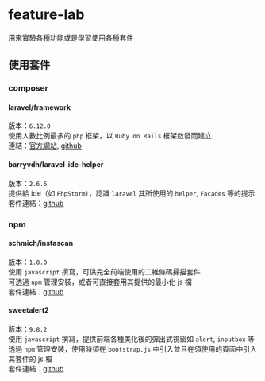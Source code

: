 # feature-lab
用來實驗各種功能或是學習使用各種套件

## 使用套件
### composer
#### laravel/framework
版本：`6.12.0`  
使用人數比例最多的 `php` 框架，以 `Ruby on Rails` 框架啟發而建立  
連結：[官方網站](https://laravel.com/), [github](https://github.com/laravel/laravel)

#### barryvdh/laravel-ide-helper
版本：`2.6.6`  
提供給 ide（如 `PhpStorm`），認識 `laravel` 其所使用的 `helper`, `Facades` 等的提示  
套件連結：[github](https://github.com/barryvdh/laravel-ide-helper)

### npm
#### schmich/instascan
版本：`1.0.0`  
使用 `javascript` 撰寫，可供完全前端使用的二維條碼掃描套件  
可透過 `npm` 管理安裝，或者可直接套用其提供的最小化 js 檔  
套件連結：[github](https://github.com/schmich/instascan)

#### sweetalert2
版本：`9.8.2`  
使用 `javascript` 撰寫，提供前端各種美化後的彈出式視窗如 `alert`, `inputbox` 等  
透過 `npm` 管理安裝，使用時須在 `bootstrap.js` 中引入並且在須使用的頁面中引入其套件的 js 檔  
套件連結：[github](https://github.com/sweetalert2/sweetalert2)
